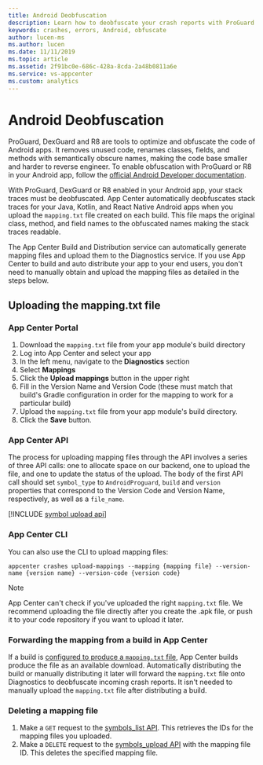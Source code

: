 ```yaml
---
title: Android Deobfuscation
description: Learn how to deobfuscate your crash reports with ProGuard enabled
keywords: crashes, errors, Android, obfuscate
author: lucen-ms
ms.author: lucen
ms.date: 11/11/2019
ms.topic: article
ms.assetid: 2f91bc0e-686c-428a-8cda-2a48b0811a6e
ms.service: vs-appcenter
ms.custom: analytics
---
```


# Android Deobfuscation

ProGuard, DexGuard and R8 are tools to optimize and obfuscate the code of Android apps. It removes unused code, renames classes, fields, and methods with semantically obscure names, making the code base smaller and harder to reverse engineer. To enable obfuscation with ProGuard or R8 in your Android app, follow the [official Android Developer documentation](https://developer.android.com/studio/build/shrink-code#shrink-code).

With ProGuard, DexGuard or R8 enabled in your Android app, your stack traces must be deobfuscated. App Center automatically deobfuscates stack traces for your Java, Kotlin, and React Native Android apps when you upload the `mapping.txt` file created on each build. This file maps the original class, method, and field names to the obfuscated names making the stack traces readable.

The App Center Build and Distribution service can automatically generate mapping files and upload them to the Diagnostics service. If you use App Center to build and auto distribute your app to your end users, you don't need to manually obtain and upload the mapping files as detailed in the steps below.

## Uploading the mapping.txt file

### App Center Portal

1. Download the `mapping.txt` file from your app module's build directory
1. Log into App Center and select your app
1. In the left menu, navigate to the **Diagnostics** section
1. Select **Mappings**
1. Click the **Upload mappings** button in the upper right
1. Fill in the Version Name and Version Code (these must match that build's Gradle configuration in order for the mapping to work for a particular build)
1. Upload the `mapping.txt` file from your app module's build directory.
1. Click the **Save** button.

### App Center API
The process for uploading mapping files through the API involves a series of three API calls: one to allocate space on our backend, one to upload the file, and one to update the status of the upload. The body of the first API call should set `symbol_type` to `AndroidProguard`, `build` and `version` properties that correspond to the Version Code and Version Name, respectively, as well as a `file_name`.

[!INCLUDE [symbol upload api](includes/symbol-upload-api.md)]

### App Center CLI

You can also use the CLI to upload mapping files:

```shell
appcenter crashes upload-mappings --mapping {mapping file} --version-name {version name} --version-code {version code}
```

> [!NOTE]
> App Center can't check if you've uploaded the right `mapping.txt` file. We recommend uploading the file directly after you create the .apk file, or push it to your code repository if you want to upload it later.

### Forwarding the mapping from a build in App Center

If a build is [configured to produce a `mapping.txt` file](https://developer.android.com/studio/build/shrink-code), App Center builds produce the file as an available download. Automatically distributing the build or manually distributing it later will forward the `mapping.txt` file onto Diagnostics to deobfuscate incoming crash reports. It isn't needed to manually upload the `mapping.txt` file after distributing a build.

### Deleting a mapping file

1. Make a `GET` request to the [symbols_list API](https://openapi.appcenter.ms/#/crash/symbols_list). This retrieves the IDs for the mapping files you uploaded.
2. Make a `DELETE` request to the [symbols_upload API](https://openapi.appcenter.ms/#/crash/symbolUploads_delete) with the mapping file ID. This deletes the specified mapping file.
